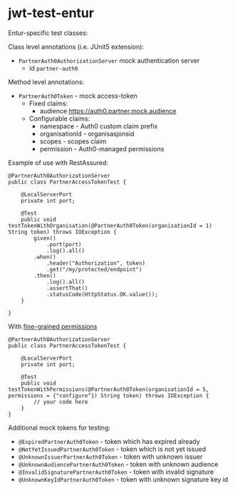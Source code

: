 # jwt-test-entur
Entur-specific test classes:

Class level annotations (i.e. JUnit5 extension):

* `PartnerAuth0AuthorizationServer` mock authentication server
    * id `partner-auth0`

Method level annotations:

* `PartnerAuth0Token` - mock access-token
   * Fixed claims: 
        * audience https://auth0.partner.mock.audience
   * Configurable claims:
        * namespace - Auth0 custom claim prefix
        * organisationId - organisasjonsid
        * scopes - scopes claim
        * permission - Auth0-managed permissions

Example of use with RestAssured:

```
@PartnerAuth0AuthorizationServer
public class PartnerAccessTokenTest {

    @LocalServerPort
    private int port;

    @Test
    public void testTokenWithOrganisation(@PartnerAuth0Token(organisationId = 1) String token) throws IOException {
        given()
            .port(port)
            .log().all()
        .when()
            .header("Authorization", token)
            .get("/my/protected/endpoint")
        .then()
            .log().all()
            .assertThat()
            .statusCode(HttpStatus.OK.value());
    }

}
```

With [fine-grained permissions](https://auth0.com/docs/dashboard/guides/apis/add-permissions-apis)

```
@PartnerAuth0AuthorizationServer
public class PartnerAccessTokenTest {

    @LocalServerPort
    private int port;

    @Test
    public void testTokenWithPermissions(@PartnerAuth0Token(organisationId = 5, permissions = {"configure"}) String token) throws IOException {
        // your code here
    }
}
```

Additional mock tokens for testing:

 * `@ExpiredPartnerAuth0Token` - token which has expired already
 * `@NotYetIssuedPartnerAuth0Token` - token which is not yet issued
 * `@UnknownIssuerPartnerAuth0Token` - token with unknown issuer
 * `@UnknownAudiencePartnerAuth0Token` - token with unknown audience
 * `@InvalidSignaturePartnerAuth0Token` - token with invalid signature
 * `@UnknownKeyIdPartnerAuth0Token` - token with unknown signature key id

 

